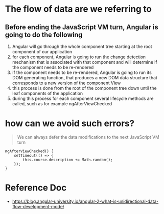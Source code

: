 # The flow of data are we referring to
## Before ending the JavaScript VM turn, Angular is going to do the following
1. Angular will go through the whole component tree starting at the root component of our application
2. for each component, Angular is going to run the change detection mechanism that is associated with that component and will determine if the component needs to be re-rendered
3. if the component needs to be re-rendered, Angular is going to run its DOM generating function, that produces a new DOM data structure that corresponds to a new version of the component View
4. this process is done from the root of the component tree down until the leaf components of the application
5. during this process for each component several lifecycle methods are called, such as for example ngAfterViewChecked

# how can we avoid such errors?
> We can always defer the data modifications to the next JavaScript VM turn
```
ngAfterViewChecked() {
    setTimeout(() => {
        this.course.description += Math.random();
    });
}
```

# Reference Doc
- https://blog.angular-university.io/angular-2-what-is-unidirectional-data-flow-development-mode/
